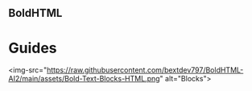 ## BoldHTML

# Guides
<img-src="https://raw.githubusercontent.com/bextdev797/BoldHTML-AI2/main/assets/Bold-Text-Blocks-HTML.png" alt="Blocks">
